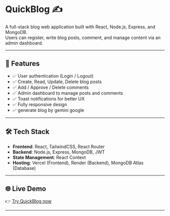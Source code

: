 # QuickBlog ✍️

A full-stack blog web application built with React, Node.js, Express, and MongoDB.  
Users can register, write blog posts, comment, and manage content via an admin dashboard.

---

## 🚀 Features
- ✅ User authentication (Login / Logout)
- ✅ Create, Read, Update, Delete blog posts
- ✅ Add / Approve / Delete comments
- ✅ Admin dashboard to manage posts and comments
- ✅ Toast notifications for better UX
- ✅ Fully responsive design
- ✅ generate blog by gemini google

---

## 🛠️ Tech Stack
- **Frontend**: React, TailwindCSS, React Router
- **Backend**: Node.js, Express, MongoDB, JWT
- **State Management**: React Context
- **Hosting**: Vercel (Frontend), Render (Backend), MongoDB Atlas (Database)

---

## 🌐 Live Demo
👉 [Try QuickBlog now](https://quick-blog-by-wuttiphong-git-main-wuttiphongs-projects.vercel.app/)

---
